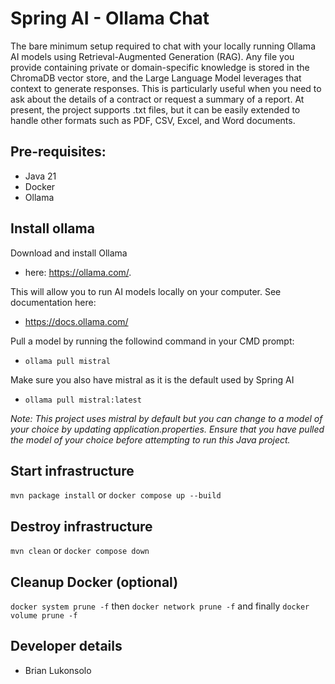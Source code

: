 # Spring AI - Ollama Chat
The bare minimum setup required to chat with your locally running Ollama AI models using Retrieval-Augmented Generation (RAG). Any file you provide containing private or domain-specific knowledge is stored in the ChromaDB vector store, and the Large Language Model leverages that context to generate responses. This is particularly useful when you need to ask about the details of a contract or request a summary of a report. At present, the project supports .txt files, but it can be easily extended to handle other formats such as PDF, CSV, Excel, and Word documents.

## Pre-requisites:

- Java 21
- Docker
- Ollama

## Install ollama

Download and install Ollama
-  here: https://ollama.com/. 

This will allow you to run AI models locally on your computer. See documentation here:
- https://docs.ollama.com/

Pull a model by running the followind command in your CMD prompt:
- ```ollama pull mistral```

Make sure you also have mistral as it is the default used by Spring AI
- ```ollama pull mistral:latest```

_Note: This project uses mistral by default but you can change to a model of your choice by updating application.properties. Ensure that you have pulled the model of your choice before attempting to run this Java project._

## Start infrastructure
```mvn package install```
or
```docker compose up --build```

## Destroy infrastructure
```mvn clean```
or
```docker compose down```

## Cleanup Docker (optional)
```docker system prune -f```
then
```docker network prune -f```
and finally
```docker volume prune -f```

## Developer details
- Brian Lukonsolo